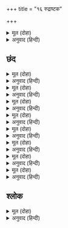 +++
title = "१६ रुद्राष्टक"

+++


<details><summary>मूल (दोहा)</summary>

करि दंडवत सप्रेम द्विज सिव सन्मुख कर जोरि।  
बिनय करत गदगद स्वर समुझि घोर गति मोरि॥१०७(ख)॥
</details>

<details><summary>अनुवाद (हिन्दी)</summary>

तो ब्राह्मण प्रेमाने दंडवत घालून शिवांसमोर हात जोडून आणि माझ्या भयंकर शिक्षेचा विचार करून सद्गदित वाणीने शिवांची प्रार्थना करू लागला.॥१०७(ख)॥
</details>

## छंद


<details><summary>मूल (दोहा)</summary>

नमामीशमीशान निर्वाणरूपं।  
विभुं व्यापकं ब्रह्म वेदस्वरूपं॥  
निजं निर्गुणं निर्विकल्पं निरीहं।  
चिदाकाशमाकाशवासं भजेऽहं॥
</details>

<details><summary>अनुवाद (हिन्दी)</summary>

‘हे मोक्षस्वरूप, विभू, व्यापक, ब्रह्म व वेदस्वरूप, ईशान्य दिशेचे ईश्वर आणि सर्वांचे स्वामी हे शिव, मी तुम्हांला नमस्कार करतो. निजस्वरूपात स्थित, मायिक गुणांनी रहित, भेदरहित, इच्छारहित, चिदाकाशस्वरूप आणि आकाशरूप वस्त्र धारण करणारे हे भगवन, मी तुम्हांला भजतो.॥१॥
</details>

<details><summary>मूल (दोहा)</summary>

निराकारमोंकारमूलं तुरीयं।  
गिरा ग्यान गोतीतमीशं गिरीशं॥  
करालं महाकाल कालं कृपालं।  
गुणागार संसारपारं नतोऽहं॥
</details>

<details><summary>अनुवाद (हिन्दी)</summary>

निराकार, ओंकाराचे मूळ, त्रिगुणातीत, वाणी, ज्ञान आणि इंद्रिये यांच्या पलीकडचे, कैलासपती, रुद्ररूप, महाकालाचेही काल, कृपाळू, गुणांचे धाम, संसारापलीकडचे तुम्ही परमेश्वर आहात. मी तुम्हांला नमस्कार करतो.॥२॥
</details>

<details><summary>मूल (दोहा)</summary>

तुषाराद्रि संकाश गौरं गभीरं।  
मनोभूत कोटि प्रभा श्री शरीरं॥  
स्फुरन्मौलि कल्लोलिनी चारु गंगा।  
लसद्भालबालेन्दु कंठे भुजंगा॥
</details>

<details><summary>अनुवाद (हिन्दी)</summary>

जे हिमालयाप्रमाणे गौरवर्णाचे आहेत, ज्यांच्या शरीरामध्ये कोटॺावधी कामदेवांचे लावण्य आहे, ज्यांच्या शिरावर सुंदर गंगानदी विराजमान आहे, ज्यांच्या ललाटावर द्वितीयेचा चंद्र आणि गळ्यात सर्प शोभत आहे,॥३॥
</details>

<details><summary>मूल (दोहा)</summary>

चलत्कुंडलं भ्रू सुनेत्रं विशालं।  
प्रसन्नाननं नीलकंठं दयालं॥  
मृगाधीशचर्माम्बरं मुण्डमालं।  
प्रियं शंकरं सर्वनाथं भजामि॥
</details>

<details><summary>अनुवाद (हिन्दी)</summary>

ज्यांच्या कानांमध्ये कुंडले हलत आहेत. सुंदर भ्रुकुटी आणि विशाल नेत्र आहेत. जे प्रसन्नमुख, नीलकंठ आणि दयाळू आहेत, सिंहचर्माचे वस्त्र धारण केलेले, व मुंडमाला घातलेले आहात, सर्वांना प्रिय आणि सर्वांचे नाथ अशा श्रीशंकरांना मी भजतो.॥४॥
</details>

<details><summary>मूल (दोहा)</summary>

प्रचंडं प्रकृष्टं प्रगल्भं परेशं।  
अखंडं अजं भानुकोटिप्रकाशं॥  
त्रयः शूल निर्मूलनं शूलपाणिं।  
भजेऽहं भवानीपतिं भावगम्यं॥
</details>

<details><summary>अनुवाद (हिन्दी)</summary>

रुद्ररूप, श्रेष्ठ, तेजस्वी, परमेश्वर, अखंड, अजन्मा, कोटॺावधी सूर्यांसारखे प्रकाशयुक्त, तीन प्रकारच्या दुःखांचे निर्मूलन करणारे, हातात त्रिशूळ धारण केलेले, प्रेमाने प्राप्त होणारे, भवानीचे पती असलेल्या श्रीशंकरांना मी भजतो.॥५॥
</details>

<details><summary>मूल (दोहा)</summary>

कलातीत कल्याण कल्पान्तकारी।  
सदा सज्जनानन्ददाता पुरारी॥  
चिदानंद संदोह मोहापहारी।  
प्रसीद प्रसीद प्रभो मन्मथारी॥
</details>

<details><summary>अनुवाद (हिन्दी)</summary>

कलेंच्या पलीकडील, कल्याणस्वरूप, कल्पाचा अंत करणारे, सज्जनांना नेहमी आनंद देणारे, त्रिपुराचे शत्रू, सच्चिदानंदघन, मोह हरण करणारे, मनाचे मंथन करून टाकणाऱ्या कामदेवाचे शत्रू अशा हे प्रभो, प्रसन्न व्हा, प्रसन्न व्हा.॥६॥
</details>

<details><summary>मूल (दोहा)</summary>

न यावद् उमानाथ पादारविन्दं।  
भजंतीह लोके परे वा नराणां॥  
न तावत्सुखं शान्ति सन्तापनाशं।  
प्रसीद प्रभो सर्वभूताधिवासं॥
</details>

<details><summary>अनुवाद (हिन्दी)</summary>

मनुष्य जोपर्यंत पार्वतीचे पती असलेल्या तुम्हांला भजत नाहीत, तोपर्यंत त्यांना इहलोकी व परलोकी सुख-शांती लाभत नाही आणि त्यांच्या त्रिविध तापांचा नाश होत नाही. म्हणून हे सर्व जिवांच्या हृदयामध्ये निवास करणाऱ्या प्रभो, प्रसन्न व्हा.॥७॥
</details>

<details><summary>मूल (दोहा)</summary>

न जानामि योगं जपं नैव पूजां।  
नतोऽहं सदा सर्वदा शंभु तुभ्यं॥  
जरा जन्म दुःखौघ तातप्यमानं।  
प्रभो पाहि आपन्नमामीश शंभो॥
</details>

<details><summary>अनुवाद (हिन्दी)</summary>

मी योग जाणत नाही, जप आणि तपही जाणत नाही. हे शंभो, मी सदा सर्वदा तुम्हांलाच नमस्कार करतो. हे प्रभो, म्हातारपण आणि जन्म-मृत्यू यांच्या दुःखसमूहामध्ये होरपळणाऱ्या पण तुम्हांला शरण आलेल्या माझे दुःखापासून रक्षण करा. हे ईश्वरा, हे शंभो, मी तुम्हांला नमस्कार करतो.’॥८॥
</details>

## श्लोक


<details><summary>मूल (दोहा)</summary>

रुद्राष्टकमिदं प्रोक्तं विप्रेण हरतोषये।  
ये पठन्ति नरा भक्त्या तेषां शम्भुः प्रसीदति॥ ९॥
</details>

<details><summary>अनुवाद (हिन्दी)</summary>

भगवान रुद्रांचे हे अष्टक शंकरांना प्रसन्न करण्यासाठी ब्राह्मणाने म्हटले आहे. जो मनुष्य भक्तिपूर्वक याचे पठण करतो, त्याच्यावर भगवान शंभू प्रसन्न होतात.॥९॥
</details>

